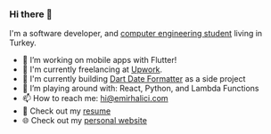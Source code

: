 ### Hi there 👋
I'm a software developer, and [computer engineering student][1] living in Turkey. 

- 🔭 I’m working on mobile apps with Flutter!
- 👯 I'm currently freelancing at [Upwork][2].
- 🚀 I'm currently building [Dart Date Formatter][6] as a side project
- 🌱 I’m playing around with: React, Python, and Lambda Functions
- 📫 How to reach me: [hi@emirhalici.com][5]
- 📄 Check out my [resume][4]
- 🌐 Check out my [personal website][3]

[1]: <https://www.linkedin.com/school/ankara-university/> "Ankara University"
[2]: <https://www.upwork.com/> "Upwork"
[3]: <https://emirhalici.com/> "Personal website"
[4]: <https://github.com/emirhalici/emirhalici/files/12363483/Emir.Halici.English.08-2023.Obfuscated.pdf> "Resume"
[5]: <mailto:hi@emirhalici.com> "Email"
[6]: <https://github.com/emirhalici/dartdateformatter> "Dart Date Formatter"


<!--
**emirhalici/emirhalici** is a ✨ _special_ ✨ repository because its `README.md` (this file) appears on your GitHub profile.

Here are some ideas to get you started:

- 🔭 I’m currently working on ...
- 🌱 I’m currently learning ...
- 👯 I’m looking to collaborate on ...
- 🤔 I’m looking for help with ...
- 💬 Ask me about ...
- 📫 How to reach me: ...
- 😄 Pronouns: ...
- ⚡ Fun fact: ...
-->
